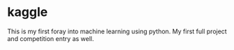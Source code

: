# kaggle
This is my first foray into machine learning using python. My first full project and competition entry as well.
